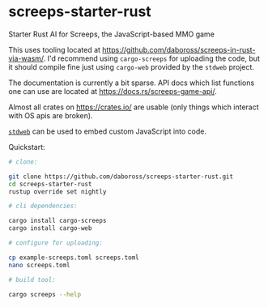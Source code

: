 # screeps-starter-rust

Starter Rust AI for Screeps, the JavaScript-based MMO game

This uses tooling located at https://github.com/daboross/screeps-in-rust-via-wasm/.
I'd recommend using `cargo-screeps` for uploading the code, but it should compile
fine just using `cargo-web` provided by the `stdweb` project.

The documentation is currently a bit sparse. API docs which list functions one
can use are located at https://docs.rs/screeps-game-api/.

Almost all crates on https://crates.io/ are usable (only things which interact with OS
apis are broken).

[`stdweb`](https://crates.io/crates/stdweb) can be used to embed custom JavaScript
into code.

Quickstart:

```sh
# clone:

git clone https://github.com/daboross/screeps-starter-rust.git
cd screeps-starter-rust
rustup override set nightly

# cli dependencies:

cargo install cargo-screeps
cargo install cargo-web

# configure for uploading:

cp example-screeps.toml screeps.toml
nano screeps.toml

# build tool:

cargo screeps --help
```

[screeps]: https://screeps.com/
